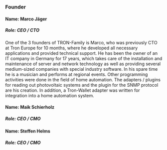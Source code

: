 ### Founder

#### Name: Marco Jäger 
##### Role: CEO / CTO

One of the 3 founders of TRON-Family is Marco, who was previously CTO at Tron Europe for 10 months, where he developed all necessary applications and provided technical support. He has been the owner of an IT company in Germany for 17 years, which takes care of the installation and maintenance of server and network technology as well as providing several medium-sized companies with special industry software. In his spare time he is a musician and performs at regional events.  Other programming activities were done in the field of home automation. The adapters / plugins for reading out photovoltaic systems and the plugin for the SNMP protocol are his creation. In addition, a Tron-Wallet adapter was written for integration into a home automation system.

#### Name: Maik Schierholz
##### Role: CEO / CMO

#### Name: Steffen Helms
##### Role: CEO / CMO
